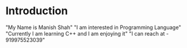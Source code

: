 # Introduction
"My Name is Manish Shah"
"I am interested in Programming Language"
"Currently I am learning C++ and I am enjoying it"
"I can reach at - 919975523039"
